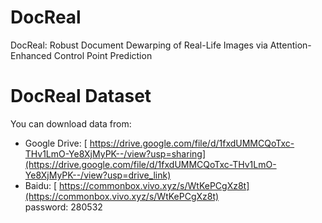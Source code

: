 # DocReal
DocReal: Robust Document Dewarping of Real-Life Images via  Attention-Enhanced Control Point Prediction

# DocReal Dataset
You can download data from:  </br>
+ Google Drive: [ https://drive.google.com/file/d/1fxdUMMCQoTxc-THv1LmO-Ye8XjMyPK--/view?usp=sharing](https://drive.google.com/file/d/1fxdUMMCQoTxc-THv1LmO-Ye8XjMyPK--/view?usp=drive_link)</br>
+ Baidu: [ https://commonbox.vivo.xyz/s/WtKePCgXz8t](https://commonbox.vivo.xyz/s/WtKePCgXz8t)</br>
password: 280532 </br>
